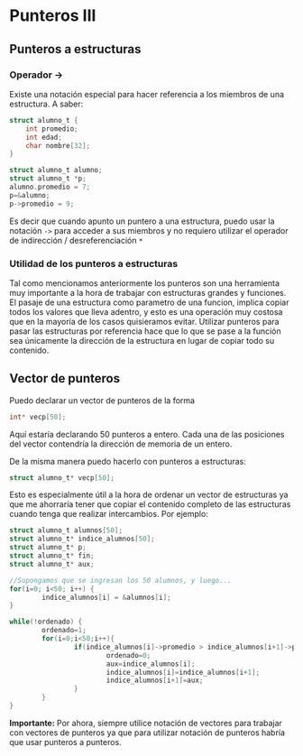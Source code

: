 # Punteros III

## Punteros a estructuras

### Operador ->

Existe una notación especial para hacer referencia a los miembros de una estructura.
A saber:

```c
struct alumno_t {
	int promedio;
	int edad;
	char nombre[32];
}

struct alumno_t alumno;
struct alumno_t *p;
alumno.promedio = 7;
p=&alumno;
p->promedio = 9;
```

Es decir que cuando apunto un puntero a una estructura, puedo usar la notación ```->``` para acceder a sus miembros y no requiero utilizar el operador de indirección / desreferenciación ```*```

### Utilidad de los punteros a estructuras

Tal como mencionamos anteriormente los punteros son una herramienta muy importante a la hora de trabajar con estructuras grandes y funciones.
El pasaje de una estructura como parametro de una funcion, implica copiar todos los valores que lleva adentro, y esto es una operación muy costosa que en la mayoría de los casos quisieramos evitar.
Utilizar punteros para pasar las estructuras por referencia hace que lo que se pase a la función sea únicamente la dirección de la estructura en lugar de copiar todo su contenido.

## Vector de punteros

Puedo declarar un vector de punteros de la forma

```c
int* vecp[50];
```

Aquí estaría declarando 50 punteros a entero. Cada una de las posiciones del vector contendría la dirección de memoria de un entero.

De la misma manera puedo hacerlo con punteros a estructuras:

```c
struct alumno_t* vecp[50];
```

Esto es especialmente útil a la hora de ordenar un vector de estructuras ya que me ahorraría tener que copiar el contenido completo de las estructuras cuando tenga que realizar intercambios.
Por ejemplo:

```c
struct alumno_t alumnos[50];
struct alumno_t* indice_alumnos[50];
struct alumno_t* p;
struct alumno_t* fin;
struct alumno_t* aux;

//Supongamos que se ingresan los 50 alumnos, y luego...
for(i=0; i<50; i++) {
        indice_alumnos[i] = &alumnos[i];
}

while(!ordenado) {
        ordenado=1;
        for(i=0;i<50;i++){
                if(indice_alumnos[i]->promedio > indice_alumnos[i+1]->promedio) {
                        ordenado=0;
                        aux=indice_alumnos[i];
                        indice_alumnos[i]=indice_alumnos[i+1];
                        indice_alumnos[i+1]=aux;
                }
        }
}

```

**Importante:** Por ahora, siempre utilice notación de vectores para trabajar con vectores de punteros ya que para utilizar notación de punteros habría que usar punteros a punteros.
